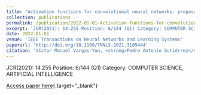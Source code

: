 ```yaml
---
title: "Activation functions for convolutional neural networks: proposals and experimental study"
collection: publications
permalink: /publication/2022-01-01-Activation-functions-for-convolutional-neural-networks-proposals-and-experimental-study
excerpt: 'JCR(2021): 14.255 Position: 6/144 (Q1) Category: COMPUTER SCIENCE, ARTIFICIAL INTELLIGENCE'
date: 2022-01-01
venue: 'IEEE Transactions on Neural Networks and Learning Systems'
paperurl: 'http://doi.org/10.1109/TNNLS.2021.3105444'
citation: 'Víctor Manuel Vargas-Yun, <strong>Pedro Antonio Gutiérrez</strong>, Javier Barbero-Gómez, César Hervás-Martínez, &quot;Activation functions for convolutional neural networks: proposals and experimental study.&quot; IEEE Transactions on Neural Networks and Learning Systems, Vol. Online 24 August 2021, 2022, pp.1-11.'
---
```

JCR(2021): 14.255 Position: 6/144 (Q1) Category: COMPUTER SCIENCE, ARTIFICIAL INTELLIGENCE

[Access paper here](http://doi.org/10.1109/TNNLS.2021.3105444){:target="_blank"}
